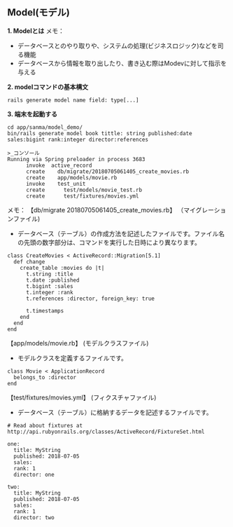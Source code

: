 ## Model(モデル)

**1. Modelとは**
メモ：
- データベースとのやり取りや、システムの処理(ビジネスロジック)などを司る機能
- データベースから情報を取り出したり、書き込む際はModevに対して指示を与える

**2. modelコマンドの基本構文**
```rubyonrails
rails generate model name field: type[...]
```

**3. 端末を起動する**
```rubyonrails
cd app/sanma/model_demo/
bin/rails generate model book tittle: string published:date sales:bigint rank:integer director:references
```

```rubyonrails
>_コンソール
Running via Spring preloader in process 3683
      invoke  active_record
      create    db/migrate/20180705061405_create_movies.rb
      create    app/models/movie.rb
      invoke    test_unit
      create      test/models/movie_test.rb
      create      test/fixtures/movies.yml
```

メモ：
【db/migrate 20180705061405_create_movies.rb】
（マイグレーションファイル)
- データベース（テーブル）の作成方法を記述したファイルです。ファイル名の先頭の数字部分は、コマンドを実行した日時により異なります。
```rubyonrails
class CreateMovies < ActiveRecord::Migration[5.1]
  def change
    create_table :movies do |t|
      t.string :title
      t.date :published
      t.bigint :sales
      t.integer :rank
      t.references :director, foreign_key: true

      t.timestamps
    end
  end
end
```

【app/models/movie.rb】
(モデルクラスファイル)
- モデルクラスを定義するファイルです。
```rubyonrails
class Movie < ApplicationRecord
  belongs_to :director
end
```

【test/fixtures/movies.yml】
(フィクスチャファイル)
- データベース（テーブル）に格納するデータを記述するファイルです。
```rubyonrails
# Read about fixtures at http://api.rubyonrails.org/classes/ActiveRecord/FixtureSet.html

one:
  title: MyString
  published: 2018-07-05
  sales:
  rank: 1
  director: one

two:
  title: MyString
  published: 2018-07-05
  sales:
  rank: 1
  director: two
```